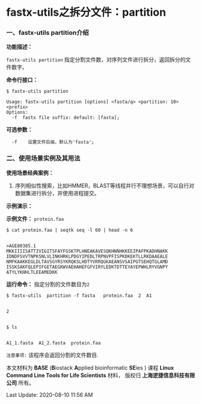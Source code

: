 # fastx-utils之拆分文件：partition

### 一、fastx-utils partition介绍

**功能描述：**

`fastx-utils partition` 指定分割文件数，对序列文件进行拆分，返回拆分的文件数字。

**命令行接口：**

    $ fastx-utils partition
    
    Usage: fastx-utils partition [options] <fasta/q> <partition: 10> <prefix>
    Options:
      -f  fastx file suffix: default: [fasta];

**可选参数：**


      -f    设置文件后缀，默认为'fasta';


### 二、使用场景实例及其用法

**使用场景经典案例：**

1.  序列相似性搜索，比如HMMER，BLAST等线程并行不理想场景，可以自行对数据集进行拆分，并使用进程提交。

**示例演示：**

**示例文件：** `protein.faa`

    $ cat protein.faa | seqtk seq -l 60 | head -n 6


    >AGE80385.1
    MKKIIIISATTIVIGITSFAYFGSKTPLHNEAKAVESQKHNNHKKEEIPAFPKADHNAKK
    IDNDFSVVTNPKSNLVLINKHRKLPDGYIPEDLTRPNVPFISPKDKEKTLLRKDAAEALE
    NMFKAAKKEGLDLTAVSGYRSYKRQKSLHDTYVRRQGKAEANSVSAIPGTSEHQTGLAMD
    ISSKSAKFQLEPIFGETAEGKWVAEHAHEFGFVIRYLEDKTDTTEYAYEPWHLRYVGNPY
    ATYLYKHHLTLEEAMEDKK

**运行命令：** 指定分割的文件数目为`2`

    $ fastx-utils  partition -f fasta   protein.faa  2  A1


    2


    $ ls


    A1_1.fasta  A1_2.fasta  protein.faa


`注意事项:` 该程序会返回分割的文件数目.


本文材料为 **BASE** (**B**iostack **A**pplied bioinformatic **SE**ies ) 课程 **Linux Command Line Tools for Life Scientists** 材料， 版权归 **上海逻捷信息科技有限公司** 所有。

Last Update: 2020-08-10 11:56 AM
